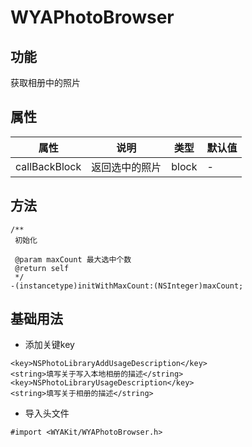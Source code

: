 # WYAPhotoBrowser

## 功能

获取相册中的照片

## 属性

属性 | 说明 | 类型 | 默认值
---|---|---|---
callBackBlock|返回选中的照片|block|-

## 方法

```Object-C
/**
 初始化

 @param maxCount 最大选中个数
 @return self
 */
-(instancetype)initWithMaxCount:(NSInteger)maxCount;
```

## 基础用法

- 添加关键key

```
<key>NSPhotoLibraryAddUsageDescription</key>
<string>填写关于写入本地相册的描述</string>
<key>NSPhotoLibraryUsageDescription</key>
<string>填写关于相册的描述</string>
```
- 导入头文件

```
#import <WYAKit/WYAPhotoBrowser.h>
```



